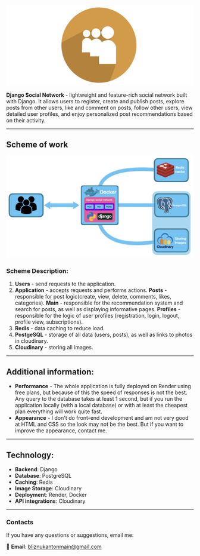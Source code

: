
![Django Social Network Logo](images_readme/logo.jpg)

**Django Social Network** - lightweight and feature-rich social network built with Django. It allows users to register, create and publish posts, explore posts from other users, like and comment on posts, follow other users, view detailed user profiles, and enjoy personalized post recommendations based on their activity.

---
## **Scheme of work**
![scheme](images_readme/scheme.jpg)
### Scheme Description:
1. **Users** - send requests to the application.
2. **Application** - accepts requests and performs actions.
	**Posts** - responsible for post logic(create, view, delete, comments, likes, categories).
	**Main** -  responsible for the recommendation system and search for posts, as well as displaying informative pages.
	**Profiles** - responsible for the logic of user profiles (registration, login, logout, profile view, subscriptions).
3. **Redis** - data caching to reduce load.
4. **PostgeSQL** - storage of all data (users, posts), as well as links to photos in cloudinary.
5. **Cloudinary** - storing all images.

---
## Additional information:
- **Performance** - The whole application is fully deployed on Render using free plans, but because of this the speed of responses is not the best. Any query to the database takes at least 1 second, but if you run the application locally (with a local database) or with at least the cheapest plan everything will work quite fast. 
- **Appearance** - I don't do front-end development and am not very good at HTML and CSS so the look may not be the best. But if you want to improve the appearance, contact me.

---
## **Technology:**
- **Backend**: Django  
- **Database**: PostgreSQL  
- **Caching**: Redis  
- **Image Storage**: Cloudinary  
- **Deployment**: Render, Docker  
- **API integrations**: Cloudinary

---
### **Contacts**
If you have any questions or suggestions, email me:

📧 **Email**: bliznukantonmain@gmail.com
